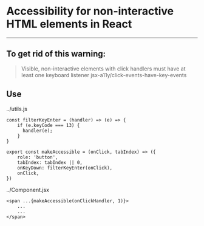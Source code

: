 # Accessibility for non-interactive HTML elements in React

---

## To get rid of this warning:

> Visible, non-interactive elements with click handlers must have at least one keyboard listener jsx-a11y/click-events-have-key-events

## Use

../utils.js

```
const filterKeyEnter = (handler) => (e) => {
    if (e.keyCode === 13) {
      handler(e);
    }
}

export const makeAccessible = (onClick, tabIndex) => ({
    role: 'button',
    tabIndex: tabIndex || 0,
    onKeyDown: filterKeyEnter(onClick),
    onClick,
})
```

../Component.jsx

```
<span ...{makeAccessible(onClickHandler, 1)}>
    ...
    ...
</span>
```
